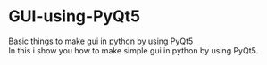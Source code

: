 # GUI-using-PyQt5
Basic things to make gui in python by using PyQt5 
<br>In this i show you how to make simple gui in python by using PyQt5.
